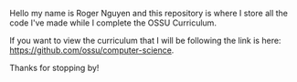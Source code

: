 Hello my name is Roger Nguyen and this repository is where I store all the code I've made while I complete the OSSU Curriculum.

If you want to view the curriculum that I will be following the link is here: https://github.com/ossu/computer-science.

Thanks for stopping by!

